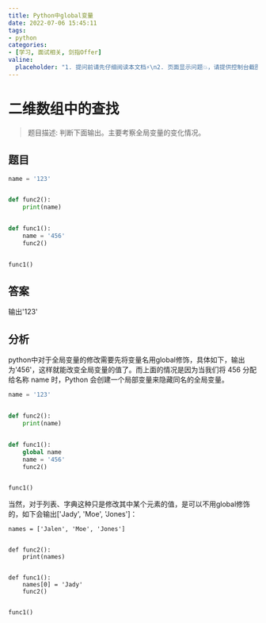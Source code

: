 ```yaml
---
title: Python中global变量
date: 2022-07-06 15:45:11
tags:
- python
categories:
- [学习, 面试相关, 剑指Offer]
valine:
  placeholder: "1. 提问前请先仔细阅读本文档⚡\n2. 页面显示问题💥，请提供控制台截图📸或者您的测试网址\n3. 其他任何报错💣，请提供详细描述和截图📸，祝食用愉快💪"
---
```


# 二维数组中的查找

> 题目描述: 判断下面输出。主要考察全局变量的变化情况。

## 题目

```python
name = '123'


def func2():
    print(name)


def func1():
    name = '456'
    func2()


func1()
```

## 答案

输出'123'

## 分析

python中对于全局变量的修改需要先将变量名用global修饰，具体如下，输出为'456'，这样就能改变全局变量的值了。而上面的情况是因为当我们将 456 分配给名称 name 时，Python 会创建一个局部变量来隐藏同名的全局变量。

```python
name = '123'


def func2():
    print(name)


def func1():
    global name
    name = '456'
    func2()


func1()
```

当然，对于列表、字典这种只是修改其中某个元素的值，是可以不用global修饰的，如下会输出['Jady', 'Moe', 'Jones']：

```
names = ['Jalen', 'Moe', 'Jones']


def func2():
    print(names)


def func1():
    names[0] = 'Jady'
    func2()


func1()
```


